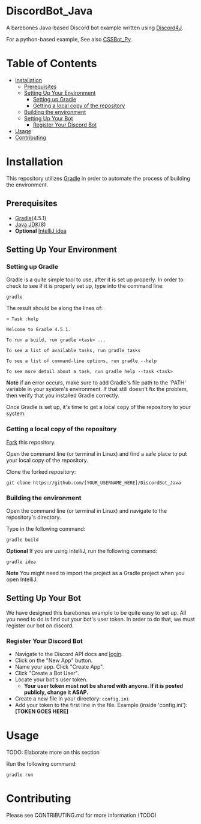 # DiscordBot_Java

A barebones Java-based Discord bot example written using [Discord4J](https://github.com/Discord4J/Discord4J).

For a python-based example, See also [CSSBot_Py](https://github.com/UWB-ACM/CSSBot_Py).

# Table of Contents

-   [Installation](#installation)
    -   [Prerequisites](#prerequisites)
    -   [Setting Up Your Environment](#setting-up-your-environment)
        -   [Setting up Gradle](#setting-up-gradle)
        -   [Getting a local copy of the repository](#getting-a-local-copy-of-the-repository)
    -   [Building the environment](#building-the-environment)
    -   [Setting Up Your Bot](#setting-up-your-bot)
        -   [Register Your Discord Bot](#register-your-discord-bot)   
-   [Usage](#usage)
-   [Contributing](#contributing)

# Installation

This repository utilizes [Gradle](https://gradle.org/) in order to automate the process of building the environment.

## Prerequisites

-   [Gradle](https://gradle.org/install/)(4.5.1)
-   [Java JDK](http://www.oracle.com/technetwork/java/javase/downloads/jdk8-downloads-2133151.html)(8)
-   **Optional** [IntelliJ idea](https://www.jetbrains.com/idea/)

## Setting Up Your Environment

### Setting up Gradle

Gradle is a quite simple tool to use, after it is set up properly. In order to check to see if it is properly set up, type into the command line:

    gradle

The result should be along the lines of:

    > Task :help

    Welcome to Gradle 4.5.1.

    To run a build, run gradle <task> ...

    To see a list of available tasks, run gradle tasks

    To see a list of command-line options, run gradle --help

    To see more detail about a task, run gradle help --task <task>

**Note** if an error occurs, make sure to add Gradle's file path to the 'PATH' variable in your system's environment. If that still doesn't fix the problem, then verify that you installed Gradle correctly.

Once Gradle is set up, it's time to get a local copy of the repository to your system.

### Getting a local copy of the repository

[Fork](https://help.github.com/articles/fork-a-repo/) this repository.

Open the command line (or terminal in Linux) and find a safe place to put your local copy of the repository.

Clone the forked repository:

    git clone https://github.com/[YOUR_USERNAME_HERE]/DiscordBot_Java

### Building the environment

Open the command line (or terminal in Linux) and navigate to the repository's directory.

Type in the following command:

    gradle build

**Optional** If you are using IntelliJ, run the following command:

    gradle idea

**Note** You might need to import the project as a Gradle project when you open IntelliJ.

## Setting Up Your Bot

We have designed this barebones example to be quite easy to set up. All you need to do is find out your bot's user token. In order to do that, we must register our bot on discord.

### Register Your Discord Bot

-   Navigate to the Discord API docs and [login](https://discordapp.com/developers/applications/me).
-   Click on the "New App" button.
-   Name your app. Click "Create App".
-   Click "Create a Bot User".
-   Locate your bot's user token.
    -   **Your user token must not be shared with anyone. If it is posted publicly, change it ASAP.**
-   Create a new file in your directory: `config.ini`
-   Add your token to the first line in the file. Example (inside 'config.ini'):
        **[TOKEN GOES HERE]**

# Usage

TODO: Elaborate more on this section

Run the following command:

    gradle run

# Contributing

Please see CONTRIBUTING.md for more information (TODO)
